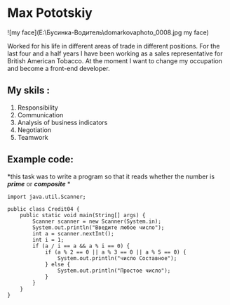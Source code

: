 # Max Pototskiy 
![my face](E:\Бусинка-Водитель\domarkovaphoto_0008.jpg my face)

Worked for his life in different areas of trade in different positions. For the last four and a half years I have been working as a sales representative for British American Tobacco. At the moment I want to change my occupation and become a front-end developer.

## My skils :
1. Responsibility
2. Communication
3. Analysis of business indicators 
4. Negotiation 
5. Teamwork

## Example code:
*this task was to write a program so that it reads whether the number is ***prime*** or ***composite***
*

```
import java.util.Scanner;

public class Credit04 {
    public static void main(String[] args) {
        Scanner scanner = new Scanner(System.in);
        System.out.println("Введите любое число");
        int a = scanner.nextInt();
        int i = 1;
        if (a / i == a && a % i == 0) {
            if (a % 2 == 0 || a % 3 == 0 || a % 5 == 0) {
                System.out.println("число Cоставное");
            } else {
                System.out.println("Простое число");
            }
        }
    }
}
```